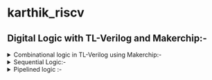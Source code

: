# karthik_riscv

## Digital Logic with TL-Verilog and Makerchip:- 

<details>
  <summary>Combinational logic in TL-Verilog using Makerchip:- </summary>

BASIC LOGIC GATES :- 
![BASIC GATES](https://github.com/Karthik-6362/karthik_riscv/assets/137412032/a1188279-9c8a-4b6c-89be-33b8f568f561)

COMBINATIONAL LOGIC OF FULL ADDER :- 
![Full adder comb logic](https://github.com/Karthik-6362/karthik_riscv/assets/137412032/68c59ac6-46dc-44e7-a575-1aa6d1a35ed6)
This can be used in sequence to get a n-bit adder.

BOOLEAN OPERATORS IN VERILOG :- 
![Boolean operators in verilog](https://github.com/Karthik-6362/karthik_riscv/assets/137412032/c98e4987-5637-4347-985c-0008af380a5c)

MULTIPLEXER(MUX) :- 
A simple multiplexer (mux) is a digital logic device with multiple data inputs, one output, and a set of control inputs. It selects one of the data inputs to be transmitted to the output based on the binary values present on the control inputs. The selected input is then forwarded to the output, effectively allowing data from a single source to be sent to the output.

``` verilog
Syntax:- condition ? expression_if_true : expression_if_false
assign f = s ? X1 : X2;   // using a ternary operator
```
![mux logic](https://github.com/Karthik-6362/karthik_riscv/assets/137412032/7d58b063-b882-4c79-9458-9ed854217e88)
The code `assign f = s ? X1 : X2;` represents a one-line Verilog description of a multiplexer (mux) operation, where the output `f` is assigned the value of `X1` when the select signal `s` is true, and the value of `X2` when the select signal is false. 

CHAINING TERNARY OPERATOR:- 

Mux with a 3 bit select input:- 
![Chaining ternary operator](https://github.com/Karthik-6362/karthik_riscv/assets/137412032/d7115cca-3a5f-4887-be1f-13a99e4c525d)

Equivalent realization:- 
![Chaining ternary operator equivalent](https://github.com/Karthik-6362/karthik_riscv/assets/137412032/1c2a113e-bf5d-4ac2-be0b-f5604f9d2d8c)

```tlverilog
assign f =
  sel[0]
    ? a
    : (sel[1]
      ? b
      : (sel[2]
        ? c
        : d
        )
  );
```

INTRODUCTION TO MAKERCHIP:- 
Makerchip IDE is a web-based integrated development environment used for digital system and chip design, supporting SystemVerilog, code editing, simulation, debugging, and it's widely used in education and FPGA design.
[Makerchip IDE](https://makerchip.com/sandbox/)
LABS FOR COMBINATIONAL LOGIC :- 

Getting familiar with Makerchip:- 
1. Reproduce this screenshot:
2. Open “Tutorials” “Validity Tutorial”.
3. In tutorial, click ```Load pythagorean example```
4. Split panes and move tabs.
5. Zoom/pan in Diagram w/ mouse wheel and drag.
6. Zoom Waveform w/ “Zoom In” button.
7. Click $bb_sq to highlight.
![USING MAKERCHIP ](https://github.com/Karthik-6362/karthik_riscv/assets/137412032/5a4497cb-2764-430c-9dad-7271b946840a)


A) Inverter :-

``` tlverilog
\TLV
   $reset = *reset;
   
   $out = ! $in1;
   
   // Assert these to end simulation (before Makerchip cycle limit).
   *passed = *cyc_cnt > 40;
   *failed = 1'b0;
\SV
   endmodule
```
Execution in makerchip:- 
![Inverter in makerchip](https://github.com/Karthik-6362/karthik_riscv/assets/137412032/bb09ba96-fb84-4eb3-b269-af99cb0cd0a3)

NOTE:-
- There was no need to declare $out and $in1 (unlike Verilog).
- There was no need to assign $in1. Random stimulus is provided, and a warning is produced.

B) Or gate :- 
``` tlverilog
\TLV
   $reset = *reset;
   
   $out = $in1 | $in2;
   
   // Assert these to end simulation (before Makerchip cycle limit).
   *passed = *cyc_cnt > 40;
   *failed = 1'b0;
\SV
   endmodule

```

Execution in makerchip:- 
![or in makerchip](https://github.com/Karthik-6362/karthik_riscv/assets/137412032/bb2b762f-de42-4bfc-a109-7fc01e185f66)


C) Explicitly adding the only 4 bits of the inputs using + :- 

``` tlverilog
\TLV
   $reset = *reset;
   
   $out[4:0] = $in1[3:0] + $in2[3:0];
   // Assert these to end simulation (before Makerchip cycle limit).
   *passed = *cyc_cnt > 40;
   *failed = 1'b0;
\SV
   endmodule
```

Execution in makerchip:- 
![add in makerchip](https://github.com/Karthik-6362/karthik_riscv/assets/137412032/b0608c75-c475-4835-8374-6f849684f3dc)


D) Mux with 1-bit inputs:-
```tlverilog
\TLV
   $reset = *reset;
   
   $out = $sel ? $in1 : $in2;
   // Assert these to end simulation (before Makerchip cycle limit).
   *passed = *cyc_cnt > 40;
   *failed = 1'b0;
\SV
   endmodule
```

Execution in makerchip:- 
![mux in makerchip](https://github.com/Karthik-6362/karthik_riscv/assets/137412032/26e42752-ca40-40e3-b02d-4313467efdc0)


E) Mux with 8-bit inputs:- 
```tlverilog
\TLV
   $reset = *reset;
   
   $out[7:0] = $sel ? $in1[7:0] : $in2[7:0];
   // Assert these to end simulation (before Makerchip cycle limit).
   *passed = *cyc_cnt > 40;
   *failed = 1'b0;
\SV
   endmodule
```
Execution in makerchip:- 
![mux with 8bit ip in makerchip](https://github.com/Karthik-6362/karthik_riscv/assets/137412032/56ab2534-30d4-428b-9306-a785437e7c1c)

</details>


<details>
  <summary> Sequential Logic:- </summary>

## D-Flipflop :- 
A D flip-flop is a digital circuit element that stores and outputs a binary value (0 or 1) based on the input data (D), a clock signal (clk), and an optional reset signal, allowing the stored value to be changed on the rising or falling edge of the clock and reset to a predefined state when the reset signal is active.

```tlverilog 
\TLV
   $reset = *reset;
   
   $out = $reset ? 0 : $data_in;
   
   // Assert these to end simulation (before Makerchip cycle limit).
   *passed = *cyc_cnt > 40;
   *failed = 1'b0;
\SV
   endmodule
```
Execution in makerchip:-  
![d flipflop makerchip](https://github.com/Karthik-6362/karthik_riscv/assets/137412032/e7a56bb8-9bc0-4062-bbee-9d3c6b337b67)

## Fibonacci Series:- 
The Fibonacci series is a sequence of numbers where each number is the sum of the two preceding ones, usually starting with 0 and 1.
![eg- Fibonacci Series](https://github.com/Karthik-6362/karthik_riscv/assets/137412032/07ddba11-3adf-4cf9-b2f7-4179e5c17a2a)

``` tlverilog
\TLV
   $reset = *reset;
   
   $num[31:0] = $reset ? 1 : (>>1$num + >>2$num);
   
   // Assert these to end simulation (before Makerchip cycle limit).
   *passed = *cyc_cnt > 40;
   *failed = 1'b0;
```
Execution in makerchip:- 
![Fibonacci Series makerchip](https://github.com/Karthik-6362/karthik_riscv/assets/137412032/c9616d00-78d8-4164-9b29-7cc52d621658)

## Lab:- Counter 

```tlverilog
\TLV
   $reset = *reset;
   
   $cnt[1:0] = $reset ? (0) : (>>1$cnt[1:0] + 1) ;
```
Execution in makerchip:- 
![counter](https://github.com/Karthik-6362/karthik_riscv/assets/137412032/0ef32ff0-3620-48f7-8a35-5e4c76cf90b9)


## Representations of constants in verilog:- 

'0: All 0s (width based on context).
'X: All DONT-CARE bits.
16’d5: 16-bit decimal 5.
5'b00XX1: 5-bit value with DONT-CARE bits.
1: 32-bit (signed) 1.

Our simulator configuration:
● will zero-extend or truncate when widths are mismatched (without
warning)
● uses 2-state simulation (no X’s)

## Sequential Calculator:- 

``` tlverilog 
\TLV
   $reset = *reset;
   
   $val1[31:0] = >>1$out;
   $val2[31:0] = $rand1[3:0];
   $sum = $val1 + $val2;
   $diff = $val1 - $val2;
   $prod = $val1 * $val2;
   $quot = $val1 / $val2;
   
   $out = $reset ? ( $op[1]?($op[0] ? $quot : $prod):($op[0] ? $diff : $sum) ) : 0;
   // $out = op[1]?(op[0] ? $quot : $prod):(op[0] ? $diff : $sum);
   
   
   // Assert these to end simulation (before Makerchip cycle limit).
   *passed = *cyc_cnt > 40;
   *failed = 1'b0;
```
Execution in makerchip:- 
![Sequential Calculator](https://github.com/Karthik-6362/karthik_riscv/assets/137412032/484a78e5-59b1-4009-a20c-90bbd2a7f196)


</details>

<details>
  <summary> Pipelined logic :-  </summary>

A Simple Pipeline Pythagoras's Theorem :-

![Pythagoras's Theorem](https://github.com/Karthik-6362/karthik_riscv/assets/137412032/7c3e6328-888f-49f2-bb31-36894d25609f)

Logic used:- 

![Pythagoras's Theorem logic](https://github.com/Karthik-6362/karthik_riscv/assets/137412032/736a35c5-068c-4d66-b50c-5289b372670a)

The above logic is distributed into 3 stages:- 

![Pythagoras's Theorem logic distribution](https://github.com/Karthik-6362/karthik_riscv/assets/137412032/32b635bc-2d60-42cd-9155-52303d69fd1a)

``` tlverilog
`include "sqrt32.v";
|calc\
      @1
         $aa_sq[31:0] = $aa * $aa;
         $bb_sq[31:0] = $bb * $bb;
         
      @2
         $cc_sq[31:0] = $aa_sq + $bb_sq;
      @3
         $cc[31:0] = sqrt($cc_sq);
```

Stage1:- The inputs are squared.
Stage2:- The squared numbers are added
Stage3:- Root is taken for the sum.

Execution in makerchip:-
![Pipelining the Pythagoras's Theorem](https://github.com/Karthik-6362/karthik_riscv/assets/137412032/7d9ccfc7-7f4c-410d-947c-7782eab980aa)

Staging is a physical attribute. No impact to behavior:- 
![Staging is a physical attribute  No impact to behavior](https://github.com/Karthik-6362/karthik_riscv/assets/137412032/47d7bb31-c16d-4290-8261-06dbd589140b)

- Retiming changes in system verilog is very bug-prone, so it is easy to make these vhanges in tlverilog.
- In makerchip waveform viewer the output will be captured according to the time, so if there are 3 stages in the logic then the output of the present inputs will be after 2 cycles.

## Pipeline Logic Advantages:-
- In a non-pipelined system, a single operation may span multiple clock cycles, resulting in a relatively slow completion time. However, by introducing pipelining, the operation is divided into distinct stages, each executed in a single clock cycle. This architectural approach not only speeds up individual stages but also allows for concurrent execution of multiple stages. When pipelining is coupled with a higher clock frequency, it leads to a substantial reduction in the overall time required to finish an operation.
- Pipelining enables the parallel execution of various stages within an operation. As each stage is designed to be completed swiftly, the entire operation can be processed more efficiently. This enhanced throughput, when combined with an increased clock frequency, results in the ability to handle a greater number of operations within the same unit of time.

## Language syntax of TLVerilog :- 

Type of an identifier determined by symbol prefix and case/delimitation style.

Based on the first two letters of the variables:- 
- $lower_case: pipe signal
- $CamelCase: state signal (technically, this is “Pascal case”)
- $UPPER_CASE: keyword signal
- ``` >>1 ``` : Ahead by 1.


## Lab:- Pipeline 
``` tlverilog
\TLV
   $reset = *reset;
   
   |comp
      @1
         $err1 = $bad_input | $illegal_op ;
      @3 
         $err2 = $overflow | $err1 ;
      @6
         $err3 = $err2 || $div_by_zero;
   
   
   
   
   // Assert these to end simulation (before Makerchip cycle limit).
   *passed = *cyc_cnt > 40;
   *failed = 1'b0;
\SV
   endmodule
```
Execution in makerchip:- 
![pipeline lab](https://github.com/Karthik-6362/karthik_riscv/assets/137412032/a6d0981d-e677-4cbd-9a5a-9445e3bfe684)


















</details>

























